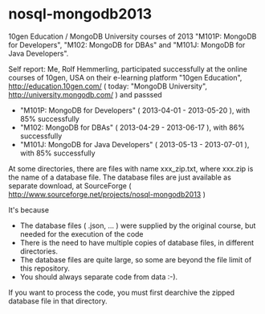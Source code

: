 # nosql-mongodb2013
10gen Education / MongoDB University courses of 2013 "M101P: MongoDB for Developers", "M102: MongoDB for DBAs" and "M101J: MongoDB for Java Developers".

Self report: Me, Rolf Hemmerling, participated successfully at the online courses of 10gen, USA on their e-learning platform  "10gen Education", http://education.10gen.com/  ( today: "MongoDB University", http://university.mongodb.com/ ) and passsed

- "M101P: MongoDB for Developers" ( 2013-04-01 - 2013-05-20 ), with 85% successfully
- "M102: MongoDB for DBAs" ( 2013-04-29 - 2013-06-17 ), with 86% successfully
- "M101J: MongoDB for Java Developers" ( 2013-05-13 - 2013-07-01 ), with 85% successfully

At some directories, there are files with name xxx_zip.txt, where xxx.zip is the name of a database file. The database files are just available as separate download, at SourceForge ( http://www.sourceforge.net/projects/nosql-mongodb2013 )

It's because
- The database files ( .json, ... ) were supplied by the original course, but needed for the execution of the code
- There is the need to have multiple copies of database files, in different directories.
- The database files are quite large, so some are beyond the file limit of this repository.
- You should always separate code from data :-).

If you want to process the code, you must first dearchive the zipped database file in that directory. 
